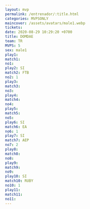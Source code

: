 ```yaml
---
layout: mvp
permalink: /entrenador/:title.html
categories: MVPSONLY
maincover: /assets/avatars/male1.webp
tickets: 
date: 2020-08-29 10:29:20 +0700
title: DOMDAE
team: TR
MVPS: 5
sex: male1
play1: 
match1: 
no1: 
play2: SI
match2: FTB
no2: 1
play3: 
match3: 
no3: 
play4: 
match4: 
no4: 
play5: 
match5: 
no5: 
play6: SI
match6: EA
no6: 1
play7: SI
match7: AEP
no7: 2
play8: 
match8: 
no8: 
play9: 
match9: 
no9: 
play10: SI
match10: RUBY
no10: 1
play11: 
match11: 
no11:
---
```

